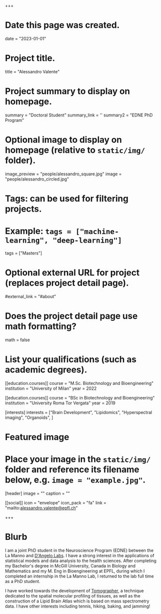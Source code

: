 +++
# Date this page was created.
date = "2023-01-01"

# Project title.
title = "Alessandro Valente"

# Project summary to display on homepage.
summary = "Doctoral Student"
summary_link = ''
summary2 = "EDNE PhD Program"

# Optional image to display on homepage (relative to `static/img/` folder).
image_preview = "people/alessandro_square.jpg"
image = "people/alessandro_circled.jpg"

# Tags: can be used for filtering projects.
# Example: `tags = ["machine-learning", "deep-learning"]`
tags = ["Masters"]

# Optional external URL for project (replaces project detail page).
#external_link = "#about"

# Does the project detail page use math formatting?
math = false

# List your qualifications (such as academic degrees).

[[education.courses]]
  course = "M.Sc. Biotechnology and Bioengineering"
  institution = "University of Milan"
  year = 2022 

[[education.courses]]
  course = "BSc in Biotechnology and Bioengineering"
  institution = "University Roma Tor Vergata"
  year = 2019

[interests]
  interests = ["Brain Development",
    "Lipidomics",
    "Hyperspectral imaging",
    "Organoids",
  ]
# Featured image
# Place your image in the `static/img/` folder and reference its filename below, e.g. `image = "example.jpg"`.
[header]
image = ""
caption = ""


[[social]]
icon = "envelope"
icon_pack = "fa"
link = "mailto:alessandro.valente@epfl.ch"

 
+++
 
# Blurb

 I am a joint PhD student in the Neuroscience Program (EDNE) between the La Manno and [D'Angelo Labs](https://www.epfl.ch/labs/dangelo-lab/). I have a strong interest in the applications of statistical models and data analysis to the health sciences. After completing my Bachelor's degree in McGill University, Canada in Biology and Mathematics and my M. Eng in Bioengineering at EPFL, during which I completed an internship in the La Manno Lab, I returned to the lab full time as a PhD student.

I have worked towards the development of [Tomographer](https://www.biorxiv.org/content/10.1101/2020.08.04.235655v1), a technique dedicated to the spatial molecular profiling of tissues, as well as the construction of a Lipid Brain Atlas which is based on mass spectrometry data. I have other interests including tennis, hiking, baking, and jamming!
